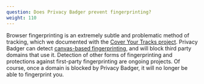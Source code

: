 ```yaml
---
question: Does Privacy Badger prevent fingerprinting?
weight: 110
---
```


Browser fingerprinting is an extremely subtle and problematic method of tracking, which we documented with the [Cover Your Tracks project](https://coveryourtracks.eff.org/). Privacy Badger can detect [canvas-based fingerprinting](https://www.propublica.org/article/meet-the-online-tracking-device-that-is-virtually-impossible-to-block), and will block third party domains that use it. Detection of other forms of fingerprinting and protections against first-party fingerprinting are ongoing projects. Of course, once a domain is blocked by Privacy Badger, it will no longer be able to fingerprint you.
